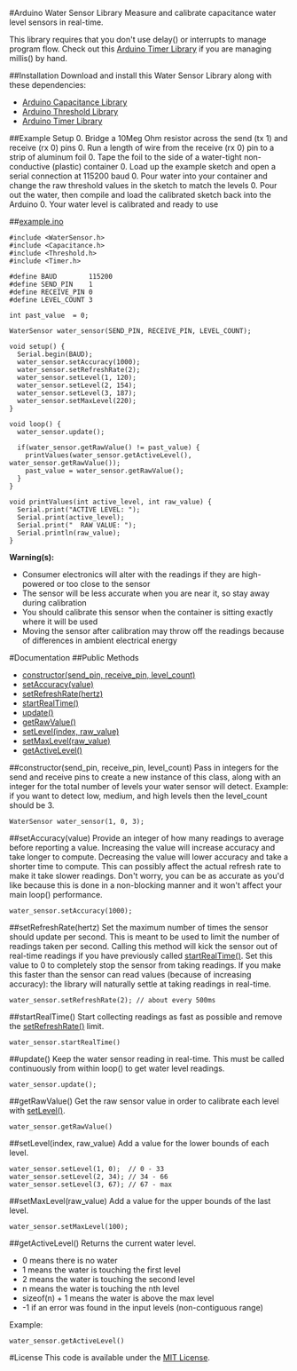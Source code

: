 #Arduino Water Sensor Library
Measure and calibrate capacitance water level sensors in real-time.

This library requires that you don't use delay() or interrupts to manage program flow. Check out this [Arduino Timer Library](https://github.com/alextaujenis/Timer) if you are managing millis() by hand.

##Installation
Download and install this Water Sensor Library along with these dependencies:

* [Arduino Capacitance Library](https://github.com/alextaujenis/Capacitance)
* [Arduino Threshold Library](https://github.com/alextaujenis/Threshold)
* [Arduino Timer Library](https://github.com/alextaujenis/Timer)

##Example Setup
0. Bridge a 10Meg Ohm resistor across the send (tx 1) and receive (rx 0) pins
0. Run a length of wire from the receive (rx 0) pin to a strip of aluminum foil
0. Tape the foil to the side of a water-tight non-conductive (plastic) container
0. Load up the example sketch and open a serial connection at 115200 baud
0. Pour water into your container and change the raw threshold values in the sketch to match the levels
0. Pour out the water, then compile and load the calibrated sketch back into the Arduino
0. Your water level is calibrated and ready to use

##[example.ino](https://github.com/alextaujenis/WaterSensor/blob/master/example/example.ino)

    #include <WaterSensor.h>
    #include <Capacitance.h>
    #include <Threshold.h>
    #include <Timer.h>

    #define BAUD        115200
    #define SEND_PIN    1
    #define RECEIVE_PIN 0
    #define LEVEL_COUNT 3

    int past_value  = 0;

    WaterSensor water_sensor(SEND_PIN, RECEIVE_PIN, LEVEL_COUNT);

    void setup() {
      Serial.begin(BAUD);
      water_sensor.setAccuracy(1000);
      water_sensor.setRefreshRate(2);
      water_sensor.setLevel(1, 120);
      water_sensor.setLevel(2, 154);
      water_sensor.setLevel(3, 187);
      water_sensor.setMaxLevel(220);
    }

    void loop() {
      water_sensor.update();

      if(water_sensor.getRawValue() != past_value) {
        printValues(water_sensor.getActiveLevel(), water_sensor.getRawValue());
        past_value = water_sensor.getRawValue();
      }
    }

    void printValues(int active_level, int raw_value) {
      Serial.print("ACTIVE LEVEL: ");
      Serial.print(active_level);
      Serial.print("  RAW VALUE: ");
      Serial.println(raw_value);
    }

**Warning(s):**

* Consumer electronics will alter with the readings if they are high-powered or too close to the sensor
* The sensor will be less accurate when you are near it, so stay away during calibration
* You should calibrate this sensor when the container is sitting exactly where it will be used
* Moving the sensor after calibration may throw off the readings because of differences in ambient electrical energy

#Documentation
##Public Methods

* [constructor(send\_pin, receive\_pin, level\_count)](#constructorsend_pin-receive_pin-level_count)
* [setAccuracy(value)](#setaccuracyvalue)
* [setRefreshRate(hertz)](#setrefreshratehertz)
* [startRealTime()](#startrealtime)
* [update()](#update)
* [getRawValue()](#getrawvalue)
* [setLevel(index, raw\_value)](#setlevelindex-raw_value)
* [setMaxLevel(raw\_value)](#setmaxlevelraw_value)
* [getActiveLevel()](#getactivelevel)

##constructor(send\_pin, receive\_pin, level\_count)
Pass in integers for the send and receive pins to create a new instance of this class, along with an integer for the total number of levels your water sensor will detect. Example: if you want to detect low, medium, and high levels then the level\_count should be 3.

    WaterSensor water_sensor(1, 0, 3);

##setAccuracy(value)
Provide an integer of how many readings to average before reporting a value. Increasing the value will increase accuracy and take longer to compute. Decreasing the value will lower accuracy and take a shorter time to compute. This can possibly affect the actual refresh rate to make it take slower readings. Don't worry, you can be as accurate as you'd like because this is done in a non-blocking manner and it won't affect your main loop() performance.

    water_sensor.setAccuracy(1000);

##setRefreshRate(hertz)
Set the maximum number of times the sensor should update per second. This is meant to be used to limit the number of readings taken per second. Calling this method will kick the sensor out of real-time readings if you have previously called [startRealTime()](#startrealtime). Set this value to 0 to completely stop the sensor from taking readings. If you make this faster than the sensor can read values (because of increasing accuracy): the library will naturally settle at taking readings in real-time.

    water_sensor.setRefreshRate(2); // about every 500ms

##startRealTime()
Start collecting readings as fast as possible and remove the [setRefreshRate()](#setrefreshratehertz) limit.

    water_sensor.startRealTime()

##update()
Keep the water sensor reading in real-time. This must be called continuously from within loop() to get water level readings.

    water_sensor.update();

##getRawValue()
Get the raw sensor value in order to calibrate each level with [setLevel()](#setlevelindex-raw_value).

    water_sensor.getRawValue()

##setLevel(index, raw\_value)
Add a value for the lower bounds of each level.

    water_sensor.setLevel(1, 0);  // 0 - 33
    water_sensor.setLevel(2, 34); // 34 - 66
    water_sensor.setLevel(3, 67); // 67 - max

##setMaxLevel(raw\_value)
Add a value for the upper bounds of the last level.

    water_sensor.setMaxLevel(100);

##getActiveLevel()
Returns the current water level.

* 0 means there is no water
* 1 means the water is touching the first level
* 2 means the water is touching the second level
* n means the water is touching the nth level
* sizeof(n) + 1 means the water is above the max level
* -1 if an error was found in the input levels (non-contiguous range)

Example:

    water_sensor.getActiveLevel()

#License
This code is available under the [MIT License](http://opensource.org/licenses/mit-license.php).